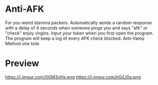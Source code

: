 # Anti-AFK
For you weird stamina packers. Automatically sends a random response with a delay of 4 seconds when someone pings you and says "afk" or "check" enjoy virgins.
Input your token when you first open the program. The program will keep a log of every AFK check blocked.
Anti-Vamp Method otw kids
# Preview
https://i.imgur.com/SGM3vHx.png
https://i.imgur.com/hGiLI0a.png
